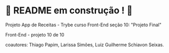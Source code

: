 # :construction: README em construção ! :construction:
<!-- Olá, Tryber!
Esse é apenas um arquivo inicial para o README do seu projeto.
É essencial que você preencha esse documento por conta própria, ok?
Não deixe de usar nossas dicas de escrita de README de projetos, e deixe sua criatividade brilhar!
:warning: IMPORTANTE: você precisa deixar nítido:
- quais arquivos/pastas foram desenvolvidos por você; 
- quais arquivos/pastas foram desenvolvidos por outra pessoa estudante;
- quais arquivos/pastas foram desenvolvidos pela Trybe.
-->
Projeto App de Receitas - Trybe curso Front-End seção 10: "Projeto Final"

Front-End - projeto 10 de 10

coautores: Thiago Papim, Larissa Simões, Luiz Guilherme Schiavon Seixas.

